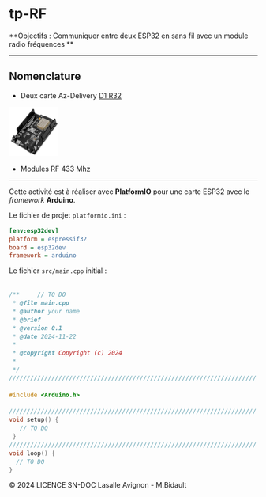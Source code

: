 

# tp-RF

**Objectifs : Communiquer entre deux ESP32 en sans fil avec un module radio fréquences ** 	

---

## Nomenclature

- Deux carte Az-Delivery [D1 R32](https://www.az-delivery.de/fr/products/esp32-d1-r32-board)

<img src="images/AzD1R32.jpg" height="100" width="100">

- Modules RF 433 Mhz

---

Cette activité est à réaliser avec **PlatformIO** pour une carte ESP32 avec le _framework_ **Arduino**.

Le fichier de projet `platformio.ini` :

```ini
[env:esp32dev]
platform = espressif32
board = esp32dev
framework = arduino
```
Le fichier `src/main.cpp` initial :

```cpp

/**     // TO DO
 * @file main.cpp
 * @author your name
 * @brief 
 * @version 0.1
 * @date 2024-11-22
 * 
 * @copyright Copyright (c) 2024
 * 
 */
//////////////////////////////////////////////////////////////////////

#include <Arduino.h>

//////////////////////////////////////////////////////////////////////
void setup() {
   // TO DO
 }
//////////////////////////////////////////////////////////////////////
void loop() {
  // TO DO
}

```

&copy; 2024 LICENCE SN-DOC Lasalle Avignon - M.Bidault

